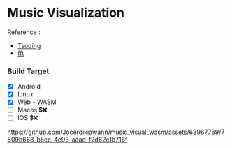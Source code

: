 # Music Visualization

Reference : 
- [Tsoding](https://youtube.com/playlist?list=PLpM-Dvs8t0Vak1rrE2NJn8XYEJ5M7-BqT&si=MXA-Z-ewLH4p3xdj)
- [fft](https://rosettacode.org/wiki/Fast_Fourier_transform#C)

### Build Target

- [x] Android
- [x] Linux
- [x] Web - WASM
- [ ] Macos 💲❌
- [ ] IOS 💲❌                                                                   

https://github.com/Jocerdikiawann/music_visual_wasm/assets/63967769/7809b668-b5cc-4e93-aaad-f2d62c1b716f

            
